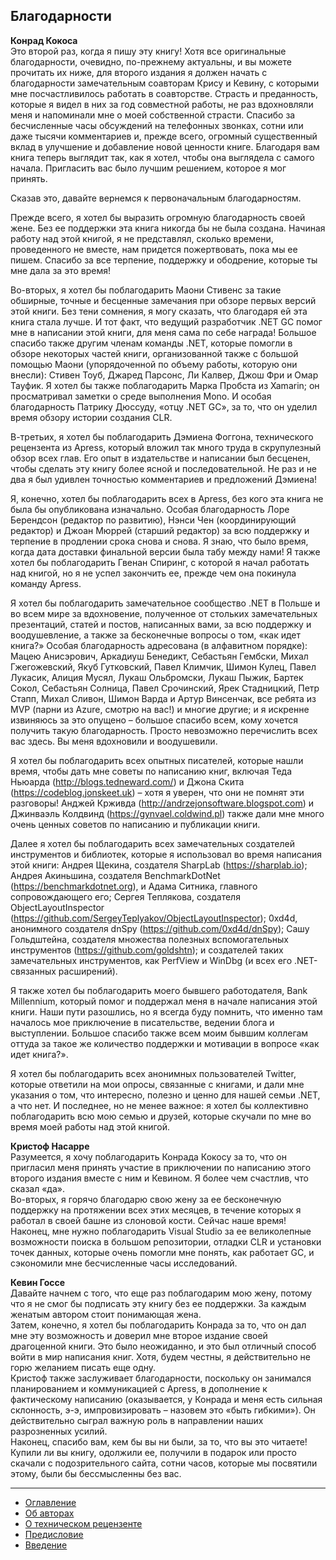 ## Благодарности

**Конрад Кокоса**  
Это второй раз, когда я пишу эту книгу! Хотя все оригинальные благодарности, очевидно, по-прежнему актуальны, и вы можете прочитать их ниже, для второго издания я должен начать с благодарности замечательным соавторам Крису и Кевину, с которыми мне посчастливилось работать в соавторстве. Страсть и преданность, которые я видел в них за год совместной работы, не раз вдохновляли меня и напоминали мне о моей собственной страсти. Спасибо за бесчисленные часы обсуждений на телефонных звонках, сотни или даже тысячи комментариев и, прежде всего, огромный существенный вклад в улучшение и добавление новой ценности книге. Благодаря вам книга теперь выглядит так, как я хотел, чтобы она выглядела с самого начала. Пригласить вас было лучшим решением, которое я мог принять.

Сказав это, давайте вернемся к первоначальным благодарностям.

Прежде всего, я хотел бы выразить огромную благодарность своей жене. Без ее поддержки эта книга никогда бы не была создана. Начиная работу над этой книгой, я не представлял, сколько времени, проведенного не вместе, нам придется пожертвовать, пока мы ее пишем. Спасибо за все терпение, поддержку и ободрение, которые ты мне дала за это время!

Во-вторых, я хотел бы поблагодарить Маони Стивенс за такие обширные, точные и бесценные замечания при обзоре первых версий этой книги. Без тени сомнения, я могу сказать, что благодаря ей эта книга стала лучше. И тот факт, что ведущий разработчик .NET GC помог мне в написании этой книги, для меня сама по себе награда! Большое спасибо также другим членам команды .NET, которые помогли в обзоре некоторых частей книги, организованной также с большой помощью Маони (упорядоченной по объему работы, которую они внесли): Стивен Тоуб, Джаред Парсонс, Ли Калвер, Джош Фри и Омар Тауфик. Я хотел бы также поблагодарить Марка Пробста из Xamarin; он просматривал заметки о среде выполнения Mono. И особая благодарность Патрику Дюссуду, «отцу .NET GC», за то, что он уделил время обзору истории создания CLR.

В-третьих, я хотел бы поблагодарить Дэмиена Фоггона, технического рецензента из Apress, который вложил так много труда в скрупулезный обзор всех глав. Его опыт в издательстве и написании был бесценен, чтобы сделать эту книгу более ясной и последовательной. Не раз и не два я был удивлен точностью комментариев и предложений Дэмиена!

Я, конечно, хотел бы поблагодарить всех в Apress, без кого эта книга не была бы опубликована изначально. Особая благодарность Лоре Берендсон (редактор по развитию), Нэнси Чен (координирующий редактор) и Джоан Мюррей (старший редактор) за всю поддержку и терпение в продлении срока снова и снова. Я знаю, что было время, когда дата доставки финальной версии была табу между нами! Я также хотел бы поблагодарить Гвенан Спиринг, с которой я начал работать над книгой, но я не успел закончить ее, прежде чем она покинула команду Apress.

Я хотел бы поблагодарить замечательное сообщество .NET в Польше и во всем мире за вдохновение, полученное от стольких замечательных презентаций, статей и постов, написанных вами, за всю поддержку и воодушевление, а также за бесконечные вопросы о том, «как идет книга?» Особая благодарность адресована (в алфавитном порядке): Мацею Анисэрович, Аркадиуш Бенедикт, Себастьян Гембски, Михал Гжегожевский, Якуб Гутковский, Павел Климчик, Шимон Кулец, Павел Лукасик, Алиция Мусял, Лукаш Ольбромски, Лукаш Пыжик, Бартек Сокол, Себастьян Солница, Павел Срочинский, Ярек Стадницкий, Петр Стапп, Михал Сливон, Шимон Варда и Артур Винсенчак, все ребята из MVP (парни из Azure, смотрю на вас!) и многие другие; и я искренне извиняюсь за это опущено – большое спасибо всем, кому хочется получить такую ​​благодарность. Просто невозможно перечислить всех вас здесь. Вы меня вдохновили и воодушевили.

Я хотел бы поблагодарить всех опытных писателей, которые нашли время, чтобы дать мне советы по написанию книг, включая Теда Ньюарда (http://blogs.tedneward.com/) и Джона Скита (https://codeblog.jonskeet.uk) – хотя я уверен, что они не помнят эти разговоры! Анджей Крживда (http://andrzejonsoftware.blogspot.com) и Джинваэль Колдвинд (https://gynvael.coldwind.pl) также дали мне много очень ценных советов по написанию и публикации книги.

Далее я хотел бы поблагодарить всех замечательных создателей инструментов и библиотек, которые я использовал во время написания этой книги: Андрея Щекина, создателя SharpLab (https://sharplab.io); Андрея Акиньшина, создателя BenchmarkDotNet (https://benchmarkdotnet.org), и Адама Ситника, главного сопровождающего его; Сергея Теплякова, создателя ObjectLayoutInspector (https://github.com/SergeyTeplyakov/ObjectLayoutInspector); 0xd4d, анонимного создателя dnSpy (https://github.com/0xd4d/dnSpy); Сашу Гольдштейна, создателя множества полезных вспомогательных инструментов (https://github.com/goldshtn); и создателей таких замечательных инструментов, как PerfView и WinDbg (и всех его .NET-связанных расширений).

Я также хотел бы поблагодарить моего бывшего работодателя, Bank Millennium, который помог и поддержал меня в начале написания этой книги. Наши пути разошлись, но я всегда буду помнить, что именно там началось мое приключение в писательстве, ведении блога и выступлении. Большое спасибо также всем моим бывшим коллегам оттуда за такое же количество поддержки и мотивации в вопросе «как идет книга?».

Я хотел бы поблагодарить всех анонимных пользователей Twitter, которые ответили на мои опросы, связанные с книгами, и дали мне указания о том, что интересно, полезно и ценно для нашей семьи .NET, а что нет.
И последнее, но не менее важное: я хотел бы коллективно поблагодарить всю мою семью и друзей, которые скучали по мне во время моей работы над этой книгой.

**Кристоф Насарре**  
Разумеется, я хочу поблагодарить Конрада Кокосу за то, что он пригласил меня принять участие в приключении по написанию этого второго издания вместе с ним и Кевином. Я более чем счастлив, что сказал «да».  
Во-вторых, я горячо благодарю свою жену за ее бесконечную поддержку на протяжении всех этих месяцев, в течение которых я работал в своей башне из слоновой кости. Сейчас наше время!  
Наконец, мне нужно поблагодарить Visual Studio за ее великолепные возможности поиска в большом репозитории, отладки CLR и установки точек данных, которые очень помогли мне понять, как работает GC, и сэкономили мне бесчисленные часы исследований.

**Кевин Госсе**  
Давайте начнем с того, что еще раз поблагодарим мою жену, потому что я не смог бы подписать эту книгу без ее поддержки. За каждым женатым автором стоит понимающая жена.  
Затем, конечно, я хотел бы поблагодарить Конрада за то, что он дал мне эту возможность и доверил мне второе издание своей драгоценной книги. Это было неожиданно, и это был отличный способ войти в мир написания книг. Хотя, будем честны, я действительно не горю желанием писать еще одну.  
Кристоф также заслуживает благодарности, поскольку он занимался планированием и коммуникацией с Apress, в дополнение к фактическому написанию (оказывается, у Конрада и меня есть сильная склонность, э-э, импровизировать – назовем это «быть гибкими»). Он действительно сыграл важную роль в направлении наших разрозненных усилий.  
Наконец, спасибо вам, кем бы вы ни были, за то, что вы это читаете! Купили ли вы книгу, одолжили ее, получили в подарок или просто скачали с подозрительного сайта, сотни часов, которые мы посвятили этому, были бы бессмысленны без вас.  

---
- [Оглавление](https://brown-aleks.github.io/prodotnetmemory.github.io)  
- [Об авторах](../about/about-the-authors.md)  
- [О техническом рецензенте](../about/about-the-technical-reviewer.md)  
- [Предисловие](../about/foreword.md)  
- [Введение](../about/introduction.md)  